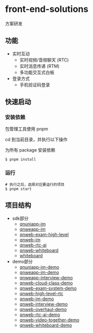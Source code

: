 # front-end-solutions

方案研发

## 功能

* 实时互动
    * 实时视频/音频聊天 (RTC)
    * 实时消息传递 (RTM)
    * 多功能交互式白板
* 登录方式
    * 手机验证码登录

## 快速启动

### 安装依赖

包管理工具使用 pnpm

cd 到当前目录，并执行以下操作

为所有 package 安装依赖

```shell
$ pnpm install
```

### 运行

```shell
# 执行之后，选择对应要运行的项目
$ pnpm start
```

## 项目结构

* sdk部分
  * [qnuniapp-im](./packages/sdk/qnuniapp-im/README.md)
  * [qnweapp-im](./packages/sdk/qnweapp-im/README.md)
  * [qnweb-exam-high-level](./packages/sdk/qnweb-exam-high-level/README.md)
  * [qnweb-im](./packages/sdk/qnweb-im/README.md)
  * [qnweb-rtc-ai](./packages/sdk/qnweb-rtc-ai/README.md)
  * [qnweb-whiteboard](./packages/sdk/qnweb-whiteboard/README.md)
  * [whiteboard](./packages/sdk/whiteboard/README.md)
* demo部分
  * [qnuniapp-im-demo](./packages/demo/qnuniapp-im-demo/README.md)
  * [qnweapp-im-demo](./packages/demo/qnweapp-im-demo/README.md)
  * [qnweapp-interview-demo](./packages/demo/qnweapp-interview-demo/README.md) 
  * [qnweb-cloud-class-demo](./packages/demo/qnweb-cloud-class-demo/README.md) 
  * [qnweb-exam-system-demo](./packages/demo/qnweb-exam-system-demo/README.md) 
  * [qnweb-high-level-rtc](./packages/demo/qnweb-high-level-rtc/README.md) 
  * [qnweb-im-demo](./packages/demo/qnweb-im-demo/README.md) 
  * [qnweb-interview-demo](./packages/demo/qnweb-interview-demo/README.md) 
  * [qnweb-overhaul-demo](./packages/demo/qnweb-overhaul-demo/README.md) 
  * [qnweb-rtc-ai-demo](./packages/demo/qnweb-rtc-ai-demo/README.md) 
  * [qnweb-video-together-demo](./packages/demo/qnweb-video-together-demo/README.md) 
  * [qnweb-whiteboard-demo](./packages/demo/qnweb-whiteboard-demo/README.md) 
